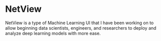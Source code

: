 # NetView
NetView is a type of Machine Learning UI that I have been working on to allow beginning data scientists, engineers, and researchers to deploy and analyze deep learning models with more ease.
